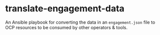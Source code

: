# translate-engagement-data

An Ansible playbook for converting the data in an `engagement.json` file to OCP resources to be consumed by other operators & tools.

